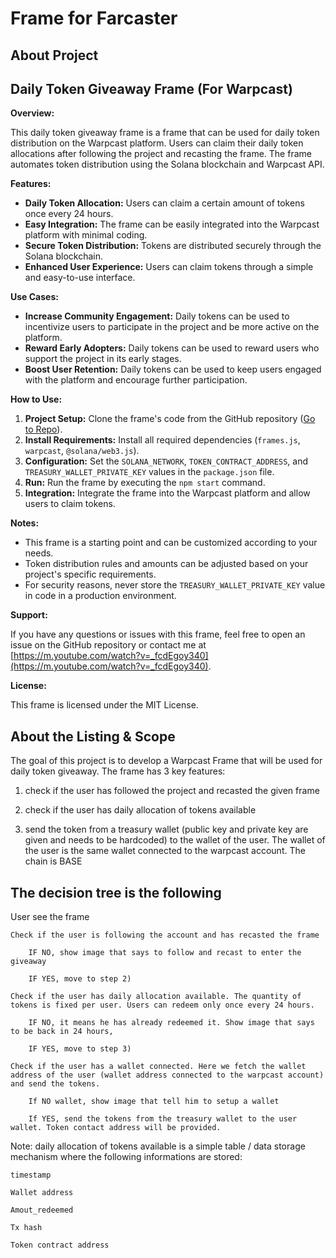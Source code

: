 # Frame for Farcaster

## About Project

## Daily Token Giveaway Frame (For Warpcast)

**Overview:**

This daily token giveaway frame is a frame that can be used for daily token distribution on the Warpcast platform. Users can claim their daily token allocations after following the project and recasting the frame. The frame automates token distribution using the Solana blockchain and Warpcast API.

**Features:**

* **Daily Token Allocation:** Users can claim a certain amount of tokens once every 24 hours.
* **Easy Integration:** The frame can be easily integrated into the Warpcast platform with minimal coding.
* **Secure Token Distribution:** Tokens are distributed securely through the Solana blockchain.
* **Enhanced User Experience:** Users can claim tokens through a simple and easy-to-use interface.

**Use Cases:**

* **Increase Community Engagement:** Daily tokens can be used to incentivize users to participate in the project and be more active on the platform.
* **Reward Early Adopters:** Daily tokens can be used to reward users who support the project in its early stages.
* **Boost User Retention:** Daily tokens can be used to keep users engaged with the platform and encourage further participation.

**How to Use:**

1. **Project Setup:** Clone the frame's code from the GitHub repository ([Go to Repo](https://github.com/virjilakrum/frame_for_farcaster)).
2. **Install Requirements:** Install all required dependencies (`frames.js`, `warpcast`, `@solana/web3.js`).
3. **Configuration:** Set the `SOLANA_NETWORK`, `TOKEN_CONTRACT_ADDRESS`, and `TREASURY_WALLET_PRIVATE_KEY` values in the `package.json` file.
4. **Run:** Run the frame by executing the `npm start` command.
5. **Integration:** Integrate the frame into the Warpcast platform and allow users to claim tokens.

**Notes:**

* This frame is a starting point and can be customized according to your needs.
* Token distribution rules and amounts can be adjusted based on your project's specific requirements.
* For security reasons, never store the `TREASURY_WALLET_PRIVATE_KEY` value in code in a production environment.

**Support:**

If you have any questions or issues with this frame, feel free to open an issue on the GitHub repository or contact me at [https://m.youtube.com/watch?v=_fcdEgoy340](https://m.youtube.com/watch?v=_fcdEgoy340).

**License:**

This frame is licensed under the MIT License.


## About the Listing & Scope

The goal of this project is to develop a Warpcast Frame that will be used for daily token giveaway. The frame has 3 key features:

1) check if the user has followed the project and recasted the given frame

2) check if the user has daily allocation of tokens available

3) send the token from a treasury wallet (public key and private key are given and needs to be hardcoded) to the wallet of the user. The wallet of the user is the same wallet connected to the warpcast account. The chain is BASE



## The decision tree is the following

User see the frame

    Check if the user is following the account and has recasted the frame

        IF NO, show image that says to follow and recast to enter the giveaway

        IF YES, move to step 2)

    Check if the user has daily allocation available. The quantity of tokens is fixed per user. Users can redeem only once every 24 hours.

        IF NO, it means he has already redeemed it. Show image that says to be back in 24 hours,

        IF YES, move to step 3)

    Check if the user has a wallet connected. Here we fetch the wallet address of the user (wallet address connected to the warpcast account) and send the tokens.

        If NO wallet, show image that tell him to setup a wallet

        If YES, send the tokens from the treasury wallet to the user wallet. Token contact address will be provided.


Note: daily allocation of tokens available is a simple table / data storage mechanism where the following informations are stored:

    timestamp

    Wallet address

    Amout_redeemed

    Tx hash

    Token contract address
